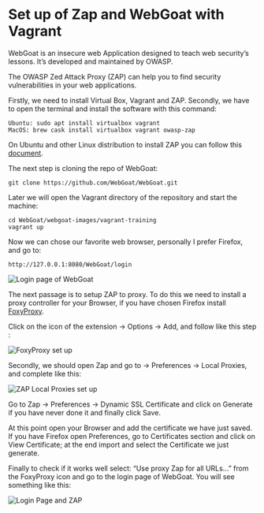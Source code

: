 # Set up of Zap and WebGoat with Vagrant
WebGoat is an insecure web Application designed to teach web security’s lessons. It’s developed and maintained by OWASP.

The OWASP Zed Attack Proxy (ZAP) can help you to find security vulnerabilities in your web applications.

Firstly, we need to install Virtual Box, Vagrant and ZAP. Secondly, we have to open the terminal and install the software with this command:
```
Ubuntu: sudo apt install virtualbox vagrant
MacOS: brew cask install virtualbox vagrant owasp-zap
```
On Ubuntu and other Linux distribution to install ZAP you can follow this [document](http://techdiscussionforum.blogspot.com/2017/08/how-to-install-zap-zed-attack-proxy-in.html).

The next step is cloning the repo of WebGoat:
```
git clone https://github.com/WebGoat/WebGoat.git
```
Later we will open the Vagrant directory of the repository and start the machine:
```
cd WebGoat/webgoat-images/vagrant-training
vagrant up
```
Now we can chose our favorite web browser, personally I prefer Firefox, and go to:
```
http://127.0.0.1:8080/WebGoat/login
```

![Login page of WebGoat](https://github.com/AlessandroMorelli96/WebGoat/blob/master/images/00_01.png)

The next passage is to setup ZAP to proxy. To do this we need to install a proxy controller for your Browser, if you have chosen Firefox install [FoxyProxy](https://addons.mozilla.org/it/firefox/addon/foxyproxy-standard/).

Click on the icon of the extension -> Options -> Add, and follow like this step :

![FoxyProxy set up](https://github.com/AlessandroMorelli96/WebGoat/blob/master/images/00_02.png)

Secondly, we should open Zap and go to -> Preferences -> Local Proxies, and complete like this:

![ZAP Local Proxies set up](https://github.com/AlessandroMorelli96/WebGoat/blob/master/images/00_03.png)

Go to Zap -> Preferences -> Dynamic SSL Certificate and click on Generate if you have never done it and finally click Save.

At this point open your Browser and add the certificate we have just saved. If you have Firefox open Preferences, go to Certificates section and click on View Certificate; at the end import and select the Certificate we just generate.

Finally to check if it works well select: “Use proxy Zap for all URLs…” from the FoxyProxy icon and go to the login page of WebGoat. You will see something like this:

![Login Page and ZAP](https://github.com/AlessandroMorelli96/WebGoat/blob/master/images/00_04.png)
